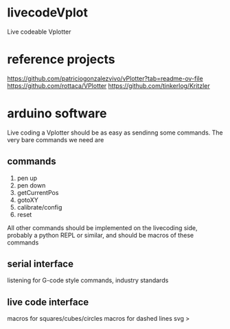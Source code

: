 # livecodeVplot
Live codeable Vplotter


# reference projects
https://github.com/patriciogonzalezvivo/vPlotter?tab=readme-ov-file
https://github.com/rottaca/VPlotter
https://github.com/tinkerlog/Kritzler



# arduino software
Live coding a Vplotter should be as easy as sendinng some commands. The very bare commands we need are

## commands
1. pen up
2. pen down
3. getCurrentPos
4. gotoXY
5. calibrate/config
6. reset

All other commands should be implemented on the livecoding side, probably a python REPL or similar, and should be macros of these commands

## serial interface
listening for G-code style commands, industry standards


## live code interface
macros for squares/cubes/circles
macros for dashed lines
svg > 
